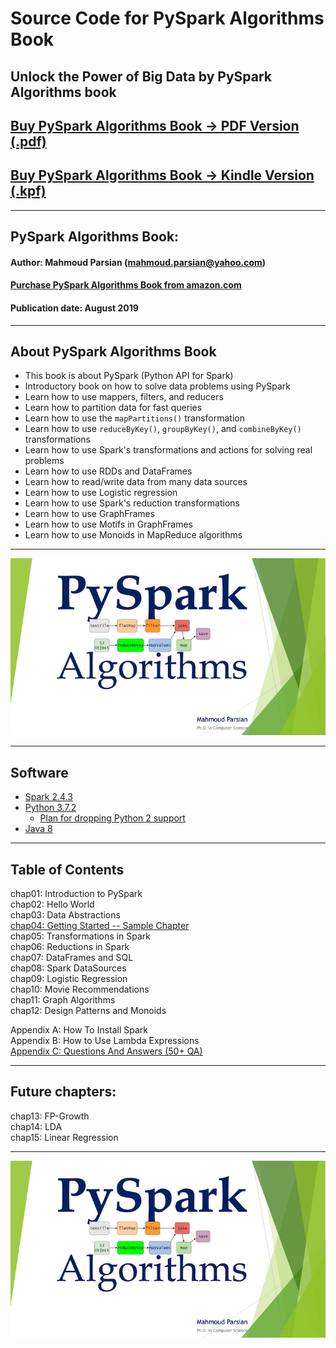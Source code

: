 # Source Code for PySpark Algorithms Book

## Unlock the Power of Big Data by PySpark Algorithms book

## [Buy PySpark Algorithms Book &rarr; PDF Version (.pdf)](https://www.amazon.com/PySpark-Algorithms-Mahmoud-Parsian-ebook/dp/B07WQHTVCJ/)

## [Buy PySpark Algorithms Book &rarr; Kindle Version (.kpf)](https://www.amazon.com/dp/B07X4B2218/ref=sr_1_2)

---


## PySpark Algorithms Book:
#### Author: Mahmoud Parsian (<mahmoud.parsian@yahoo.com>)
#### [Purchase PySpark Algorithms Book from amazon.com](https://www.amazon.com/dp/B07X4B2218/ref=sr_1_2)
#### Publication date: August 2019

---

## About PySpark Algorithms Book
* This book is about PySpark (Python API for Spark)
* Introductory book on how to solve data problems using PySpark
* Learn how to use mappers, filters, and reducers
* Learn how to partition data for fast queries
* Learn how to use the `mapPartitions()` transformation
* Learn how to use `reduceByKey()`, `groupByKey()`, and `combineByKey()` transformations
* Learn how to use Spark's transformations and actions for solving real problems
* Learn how to use RDDs and DataFrames
* Learn how to read/write data from many data sources
* Learn how to use Logistic regression
* Learn how to use Spark's reduction transformations
* Learn how to use GraphFrames
* Learn how to use Motifs in GraphFrames
* Learn how to use Monoids in MapReduce algorithms 

---

[![PySpark Algorithms Book](./images/pyspark_algorithms0.jpg)](https://www.amazon.com/dp/B07X4B2218/ref=sr_1_2)

---

## Software

* [Spark 2.4.3](http://spark.apache.org)
* [Python 3.7.2](https://www.python.org/ftp/python/3.7.4/python-3.7.4-macosx10.9.pkg)
	* [Plan for dropping Python 2 support](http://spark.apache.org/news/plan-for-dropping-python-2-support.html)
* [Java 8](https://www.oracle.com/technetwork/java/javase/downloads/jdk8-downloads-2133151.html)

---

## Table of Contents

chap01: Introduction to PySpark  
chap02: Hello World  
chap03: Data Abstractions  
[chap04: Getting Started -- Sample Chapter](./sample_chapters/)  
chap05: Transformations in Spark  
chap06: Reductions in Spark  
chap07: DataFrames and SQL  
chap08: Spark DataSources  
chap09: Logistic Regression  
chap10: Movie Recommendations  
chap11: Graph Algorithms  
chap12: Design Patterns and Monoids  

Appendix A: How To Install Spark  
Appendix B: How to Use Lambda Expressions  
[Appendix C: Questions And Answers (50+ QA)](./sample_chapters/) 

---

## Future chapters:

chap13: FP-Growth  
chap14: LDA  
chap15: Linear Regression  

[//]: # (metadata:)
[//]: # (Spark, PySpark, Python, GraphFrames, Distributed Computing)
[//]: # (MapReduce, Distributed Algorithms, map, mappers, filters, reduce, reducers, reductions)
[//]: # (partitioners, partitioning data, data partitioner, Parquet, NoSQL)
[//]: # (big data, Transformations, Actions, RDDs, DataFrames, SQL, Graph Algorithms)
[//]: # (Data Abstractions, Reductions in Spark, Design Patterns and Monoids)
[//]: # (Machine Learning, Logistic Regression, Spark Data Sources)
[//]: # (Resilient Distributed Datasets, Partitioning, Data Partitioning)

---

[![PySpark Algorithms Book](./images/pyspark_algorithms0.jpg)](https://www.amazon.com/dp/B07X4B2218/ref=sr_1_2)
